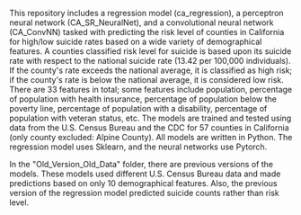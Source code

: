 This repository includes a regression model (ca_regression), a perceptron neural network (CA_SR_NeuralNet), and a convolutional neural network (CA_ConvNN) tasked with predicting the risk level of counties in California for high/low suicide rates based on a wide variety of demographical features. A counties classified risk level for suicide is based upon its suicide rate with respect to the national suicide rate (13.42 per 100,000 individuals). If the county's rate exceeds the national average, it is classified as high risk; if the county's rate is below the national average, it is considered low risk. There are 33 features in total; some features include population, percentage of population with health insurance, percentage of population below the poverty line, percentage of population with a disability, percentage of population with veteran status, etc. The models are trained and tested using data from the U.S. Census Bureau and the CDC for 57 counties in California (only county excluded: Alpine County). All models are written in Python. The regression model uses Sklearn, and the neural networks use Pytorch. 

In the "Old_Version_Old_Data" folder, there are previous versions of the models. These models used different U.S. Census Bureau data and made predictions based on only 10 demographical features. Also, the previous version of the regression model predicted suicide counts rather than risk level.

